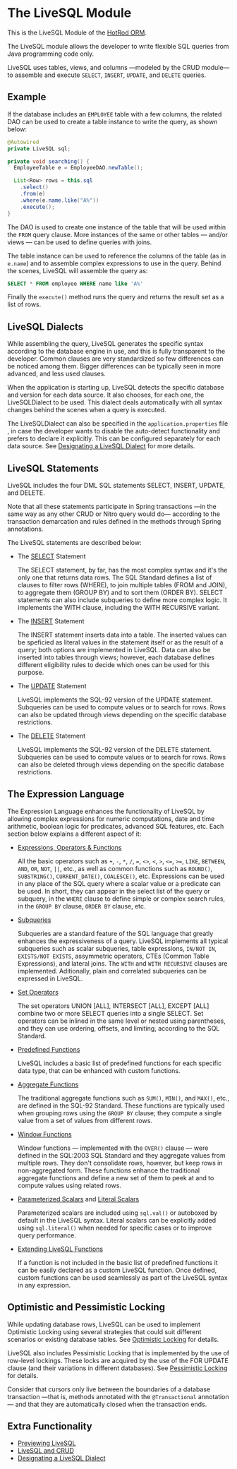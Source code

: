 # The LiveSQL Module

This is the LiveSQL Module of the [HotRod ORM](../README.md).

The LiveSQL module allows the developer to write flexible SQL queries from Java programming code only.

LiveSQL uses tables, views, and columns &mdash;modeled by the CRUD module&mdash; to assemble and execute
`SELECT`, `INSERT`, `UPDATE`, and `DELETE` queries.


## Example

If the database includes an `EMPLOYEE` table with a few columns, the related DAO can be used to create a table instance to write the query,
as shown below:

```java
@Autowired
private LiveSQL sql;

private void searching() {
  EmployeeTable e = EmployeeDAO.newTable();

  List<Row> rows = this.sql
    .select()
    .from(e)
    .where(e.name.like("A%"))
    .execute();
}
```

The DAO is used to create one instance of the table that will be used within the `FROM` query clause. More
instances of the same or other tables &mdash; and/or views &mdash; can be used to define queries with joins.

The table instance can be used to reference the columns of the table (as in `e.name`) and to
assemble complex expressions to use in the query. Behind the scenes, LiveSQL will assemble the query as:

```sql
SELECT * FROM employee WHERE name like 'A%'
```

Finally the `execute()` method runs the query and returns the result set as a list of rows.

## LiveSQL Dialects

While assembling the query, LiveSQL generates the specific syntax according to the database engine in use, and this is fully transparent to the developer. Common clauses are very standardized so few differences can be noticed among them. Bigger differences can be typically seen in more advanced, and less used clauses.

When the application is starting up, LiveSQL detects the specific database and version for each data source. It also chooses, for each one, the LiveSQLDialect to be used. This dialect deals automatically with all syntax changes behind the scenes when a query is executed.

The LiveSQLDialect can also be specified in the `application.properties` file , in case the developer
wants to disable the auto-detect functionality and prefers to declare it explicitly. This can be configured separately for each data source. See [Designating a LiveSQL Dialect](designating-a-livesql-dialect.md) for more details.


## LiveSQL Statements

LiveSQL includes the four DML SQL statements SELECT, INSERT, UPDATE, and DELETE.

Note that all these statements participate in Spring transactions &mdash;in the same way as any other CRUD or Nitro query would do&mdash; according to the transaction demarcation and rules defined in the methods through Spring annotations.

The LiveSQL statements are described below:

- The [SELECT](./syntax/select.md) Statement

    The SELECT statement, by far, has the most complex syntax and it's the only one that returns data rows. The SQL Standard defines a list of clauses to filter rows (WHERE), to join multiple tables (FROM and JOIN), to aggregate them (GROUP BY) and to sort them (ORDER BY). SELECT statements can also include subqueries to define more complex logic. It implements the WITH clause, including the WITH RECURSIVE variant.

- The [INSERT](./syntax/insert.md) Statement

    The INSERT statement inserts data into a table. The inserted values can be speficied as literal values in the statement itself or as the result of a query; both options are implemented in LiveSQL. Data can also be inserted into tables through views; however, each database defines different eligibility rules to decide which ones can be used for this purpose.

- The [UPDATE](./syntax/update.md) Statement

    LiveSQL implements the SQL-92 version of the UPDATE statement. Subqueries can be used to compute values or to search for rows. Rows can also be updated through views depending on the specific database restrictions.

- The [DELETE](./syntax/delete.md) Statement

    LiveSQL implements the SQL-92 version of the DELETE statement. Subqueries can be used to compute values or to search for rows. Rows can also be deleted through views depending on the specific database restrictions.

## The Expression Language

The Expression Language enhances the functionality of LiveSQL by allowing complex expressions for numeric computations, date and time arithmetic, boolean logic for predicates, advanced SQL features, etc. Each section below explains a different aspect of it:

- [Expressions, Operators &amp; Functions](./syntax/expressions.md)

    All the basic operators such as `+`, `-`, `*`, `/`, `=`, `<>`, `<`, `>`, `<=`, `>=`, `LIKE`, `BETWEEN`, `AND`, `OR`, `NOT`, `||`, etc., as well as common functions such as `ROUND()`,
`SUBSTRING()`, `CURRENT_DATE()`, `COALESCE()`, etc. Expressions can be used in any place of the SQL query where a scalar value or a predicate can be used. In short, they can appear in the select list of the query or subquery, in the `WHERE` clause to define simple or complex search rules, in the `GROUP BY` clause, `ORDER BY` clause, etc.

- [Subqueries](./syntax/subqueries.md)

    Subqueries are a standard feature of the SQL language that greatly enhances the expressiveness of a query. LiveSQL implements all typical subqueries such as scalar subqueries, table expressions, `IN/NOT IN`, `EXISTS/NOT EXISTS`, assymmetric operators, CTEs (Common Table Expressions), and lateral joins. The `WITH` and `WITH RECURSIVE` clauses are implemented. Aditionally, plain and correlated subqueries can be expressed in LiveSQL.

- [Set Operators](./syntax/set-operators.md)

    The set operators UNION [ALL], INTERSECT [ALL], EXCEPT [ALL] combine two or more SELECT queries into a single SELECT. Set operators can be inlined in the same level or nested using parentheses, and they can use ordering, offsets, and limiting, according to the SQL Standard.

- [Predefined Functions](./syntax/expressions.md)

    LiveSQL includes a basic list of predefined functions for each specific data type, that can be enhanced with custom functions.

- [Aggregate Functions](./syntax/aggregate-functions.md)

    The traditional aggregate functions such as `SUM()`, `MIN()`, and `MAX()`, etc., are defined in the SQL-92 Standard. These functions are typically used when grouping rows using the `GROUP BY` clause; they compute a single value from a set of values from different rows.

- [Window Functions](./syntax/window-functions.md)

    Window functions &mdash; implemented with the `OVER()` clause &mdash; were defined in the SQL:2003 SQL Standard and they aggregate values from multiple rows. They don't consolidate rows, however, but keep rows in non-aggregated form. These functions enhance the traditional aggregate functions and define a new set of them to peek at and to compute values using related rows.

- [Parameterized Scalars](./syntax/expressions.md#boxing-scalars) and [Literal Scalars](./syntax/literals.md)

    Parameterized scalars are included using `sql.val()` or autoboxed by default in the LiveSQL syntax. Literal scalars can be explicitly added using `sql.literal()` when needed for specific cases or to
improve query performance.

- [Extending LiveSQL Functions](./extending-livesql-functions.md)

    If a function is not included in the basic list of predefined functions it can be easily declared as a custom LiveSQL function. Once defined, custom functions can be used seamlessly as part of the LiveSQL syntax in any expression.


## Optimistic and Pessimistic Locking

While updating database rows, LiveSQL can be used to implement Optimistic Locking  using several
strategies that could suit different scenarios or existing database tables. See
[Optimistic Locking](optimistic-locking.md) for details.

LiveSQL also includes Pessimistic Locking that is implemented by the use of row-level lockings. These locks are
acquired by the use of the FOR UPDATE clause (and their variations in different databases). See
[Pessimistic Locking](syntax/pessimistic-locking.md) for details.



Consider that cursors only live between the boundaries of a database transaction &mdash;that is, methods annotated with the
`@Transactional` annotation&mdash; and that they are automatically closed when the transaction ends.


## Extra Functionality

- [Previewing LiveSQL](./previewing-livesql.md)
- [LiveSQL and CRUD](./livesql-and-crud.md)
- [Designating a LiveSQL Dialect](designating-a-livesql-dialect.md)


